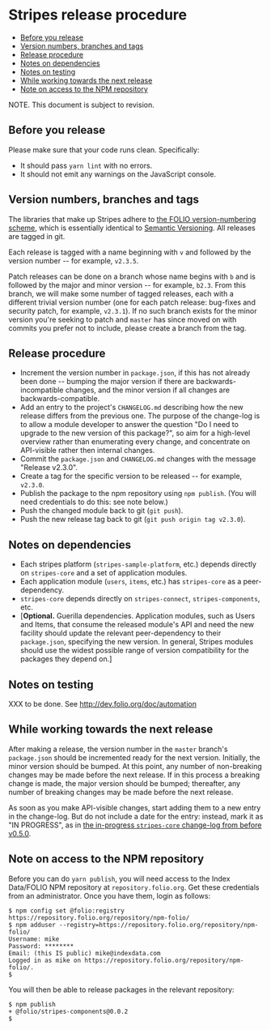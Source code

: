 # Stripes release procedure

<!-- ../../okapi/doc/md2toc -l 2 release-procedure.md -->
* [Before you release](#before-you-release)
* [Version numbers, branches and tags](#version-numbers-branches-and-tags)
* [Release procedure](#release-procedure)
* [Notes on dependencies](#notes-on-dependencies)
* [Notes on testing](#notes-on-testing)
* [While working towards the next release](#while-working-towards-the-next-release)
* [Note on access to the NPM repository](#note-on-access-to-the-npm-repository)

NOTE. This document is subject to revision.


## Before you release

Please make sure that your code runs clean. Specifically:

* It should pass `yarn lint` with no errors.
* It should not emit any warnings on the JavaScript console.


## Version numbers, branches and tags

The libraries that make up Stripes adhere to [the FOLIO
version-numbering scheme](http://dev.folio.org/community/contrib-code#version-numbers), which is essentially identical to [Semantic Versioning](http://semver.org/). All releases are tagged in git.

Each release is tagged with a name beginning with `v` and followed by the version number -- for example, `v2.3.5`.

Patch releases can be done on a branch whose name begins with `b` and is followed by the major and minor version -- for example, `b2.3`. From this branch, we will make some number of tagged releases, each with a different trivial version number (one for each patch release: bug-fixes and security patch, for example, `v2.3.1`). If no such branch exists for the minor version you're seeking to patch and `master` has since moved on with commits you prefer not to include, please create a branch from the tag.


## Release procedure

* Increment the version number in `package.json`, if this has not already been done -- bumping the major version if there are backwards-incompatible changes, and the minor version if all changes are backwards-compatible.
* Add an entry to the project's `CHANGELOG.md` describing how the new release differs from the previous one. The purpose of the change-log is to allow a module developer to answer the question "Do I need to upgrade to the new version of this package?", so aim for a high-level overview rather than enumerating every change, and concentrate on API-visible rather then internal changes.
* Commit the `package.json` and `CHANGELOG.md` changes with the message "Release v2.3.0".
* Create a tag for the specific version to be released -- for example, `v2.3.0`.
* Publish the package to the npm repository using `npm publish`. (You will need credentials to do this: see note below.)
* Push the changed module back to git (`git push`).
* Push the new release tag back to git (`git push origin tag v2.3.0`).


## Notes on dependencies

* Each stripes platform (`stripes-sample-platform`, etc.) depends directly on `stripes-core` and a set of application modules.
* Each application module (`users`, `items`, etc.) has `stripes-core` as a peer-dependency.
* `stripes-core` depends directly on `stripes-connect`, `stripes-components`, etc.
* [**Optional.** Guerilla dependencies. Application modules, such as Users and Items, that consume the released module's API and need the new facility should update the relevant peer-dependency to their `package.json`, specifying the new version. In general, Stripes modules should use the widest possible range of version compatibility for the packages they depend on.]


## Notes on testing

XXX to be done. See http://dev.folio.org/doc/automation


## While working towards the next release

After making a release, the version number in the `master` branch's `package.json` should be incremented ready for the next version. Initially, the minor version should be bumped. At this point, any number of non-breaking changes may be made before the next release. If in this process a breaking change is made, the major version should be bumped; thereafter, any number of breaking changes may be made before the next release.

As soon as you make API-visible changes, start adding them to a new entry in the change-log. But do not include a date for the entry: instead, mark it as "IN PROGRESS", as in [the in-progress `stripes-core` change-log from before v0.5.0](https://github.com/folio-org/stripes-core/blob/e058702cb19b32f607f7fb40b15ddf00cd6b45ad/CHANGELOG.md).

## Note on access to the NPM repository

Before you can do `yarn publish`, you will need access to the Index Data/FOLIO NPM repository at `repository.folio.org`. Get these credentials from an administrator. Once you have them, login as follows:
```
$ npm config set @folio:registry https://repository.folio.org/repository/npm-folio/
$ npm adduser --registry=https://repository.folio.org/repository/npm-folio/
Username: mike
Password: ********
Email: (this IS public) mike@indexdata.com
Logged in as mike on https://repository.folio.org/repository/npm-folio/.
$ 
```
You will then be able to release packages in the relevant repository:
```
$ npm publish
+ @folio/stripes-components@0.0.2
$ 
```
